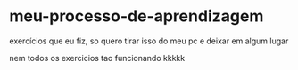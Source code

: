 # meu-processo-de-aprendizagem
exercícios que eu fiz, so quero tirar isso do meu pc e deixar em algum lugar 

nem todos os exercicios tao funcionando kkkkk
